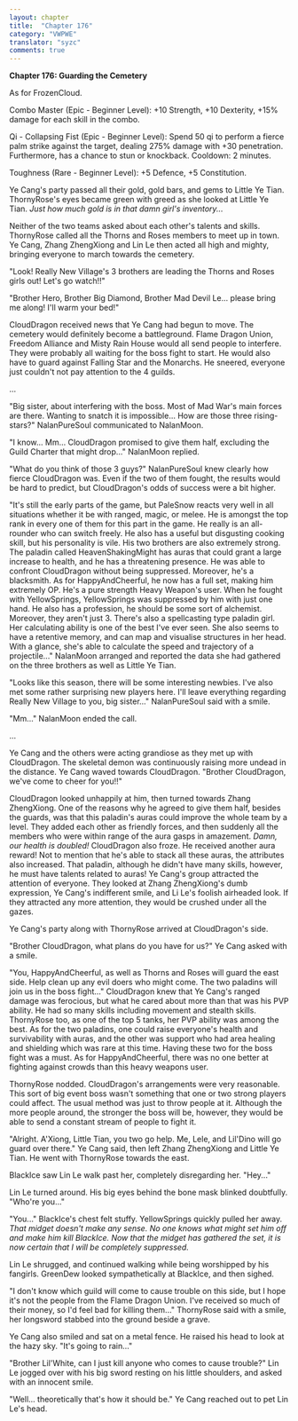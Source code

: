```yaml
---
layout: chapter
title:  "Chapter 176"
category: "VWPWE"
translator: "syzc"
comments: true
---
```


**Chapter 176: Guarding the Cemetery**

As for FrozenCloud.

Combo Master (Epic - Beginner Level): +10 Strength, +10 Dexterity, +15% damage for each skill in the combo.

Qi - Collapsing Fist (Epic - Beginner Level): Spend 50 qi to perform a fierce palm strike against the target, dealing 275% damage with +30 penetration. Furthermore, has a chance to stun or knockback. Cooldown: 2 minutes.

Toughness (Rare - Beginner Level): +5 Defence, +5 Constitution. 

Ye Cang's party passed all their gold, gold bars, and gems to Little Ye Tian. ThornyRose's eyes became green with greed as she looked at Little Ye Tian. *Just how much gold is in that damn girl's inventory...*

Neither of the two teams asked about each other's talents and skills. ThornyRose called all the Thorns and Roses members to meet up in town. Ye Cang, Zhang ZhengXiong and Lin Le then acted all high and mighty, bringing everyone to march towards the cemetery.

"Look! Really New Village's 3 brothers are leading the Thorns and Roses girls out! Let's go watch!!"

"Brother Hero, Brother Big Diamond, Brother Mad Devil Le... please bring me along! I'll warm your bed!"

CloudDragon received news that Ye Cang had begun to move. The cemetery would definitely become a battleground. Flame Dragon Union, Freedom Alliance and Misty Rain House would all send people to interfere. They were probably all waiting for the boss fight to start. He would also have to guard against Falling Star and the Monarchs. He sneered, everyone just couldn't not pay attention to the 4 guilds.

...

"Big sister, about interfering with the boss. Most of Mad War's main forces are there. Wanting to snatch it is impossible... How are those three rising-stars?" NalanPureSoul communicated to NalanMoon.

"I know... Mm... CloudDragon promised to give them half, excluding the Guild Charter that might drop..." NalanMoon replied.

"What do you think of those 3 guys?" NalanPureSoul knew clearly how fierce CloudDragon was. Even if the two of them fought, the results would be hard to predict, but CloudDragon's odds of success were a bit higher.

"It's still the early parts of the game, but PaleSnow reacts very well in all situations whether it be with ranged, magic, or melee. He is amongst the top rank in every one of them for this part in the game. He really is an all-rounder who can switch freely. He also has a useful but disgusting cooking skill, but his personality is vile. His two brothers are also extremely strong. The paladin called HeavenShakingMight has auras that could grant a large increase to health, and he has a threatening presence. He was able to confront CloudDragon without being suppressed. Moreover, he's a blacksmith. As for HappyAndCheerful, he now has a full set, making him extremely OP. He's a pure strength Heavy Weapon's user. When he fought with YellowSprings, YellowSprings was suppressed by him with just one hand. He also has a profession, he should be some sort of alchemist. Moreover, they aren't just 3. There's also a spellcasting type paladin girl. Her calculating ability is one of the best I've ever seen. She also seems to have a retentive memory, and can map and visualise structures in her head. With a glance, she's able to calculate the speed and trajectory of a projectile..." NalanMoon arranged and reported the data she had gathered on the three brothers as well as Little Ye Tian.

"Looks like this season, there will be some interesting newbies. I've also met some rather surprising new players here. I'll leave everything regarding Really New Village to you, big sister..." NalanPureSoul said with a smile.

"Mm..." NalanMoon ended the call.

...

Ye Cang and the others were acting grandiose as they met up with CloudDragon. The skeletal demon was continuously raising more undead in the distance. Ye Cang waved towards CloudDragon. "Brother CloudDragon, we've come to cheer for you!!"

CloudDragon looked unhappily at him, then turned towards Zhang ZhengXiong. One of the reasons why he agreed to give them half, besides the guards, was that this paladin's auras could improve the whole team by a level. They added each other as friendly forces, and then suddenly all the members who were within range of the aura gasps in amazement. *Damn, our health is doubled!* CloudDragon also froze. He received another aura reward! Not to mention that he's able to stack all these auras, the attributes also increased. That paladin, although he didn't have many skills, however, he must have talents related to auras! Ye Cang's group attracted the attention of everyone. They looked at Zhang ZhengXiong's dumb expression, Ye Cang's indifferent smile, and Li Le's foolish airheaded look. If they attracted any more attention, they would be crushed under all the gazes.

Ye Cang's party along with ThornyRose arrived at CloudDragon's side.

"Brother CloudDragon, what plans do you have for us?" Ye Cang asked with a smile.

"You, HappyAndCheerful, as well as Thorns and Roses will guard the east side. Help clean up any evil doers who might come. The two paladins will join us in the boss fight..." CloudDragon knew that Ye Cang's ranged damage was ferocious, but what he cared about more than that was his PVP ability. He had so many skills including movement and stealth skills. ThornyRose too, as one of the top 5 tanks, her PVP ability was among the best. As for the two paladins, one could raise everyone's health and survivability with auras, and the other was support who had area healing and shielding which was rare at this time. Having these two for the boss fight was a must. As for HappyAndCheerful, there was no one better at fighting against crowds than this heavy weapons user.

ThornyRose nodded. CloudDragon's arrangements were very reasonable. This sort of big event boss wasn't something that one or two strong players could affect. The usual method was just to throw people at it. Although the more people around, the stronger the boss will be, however, they would be able to send a constant stream of people to fight it.

"Alright. A'Xiong, Little Tian, you two go help. Me, Lele, and Lil'Dino will go guard over there." Ye Cang said, then left Zhang ZhengXiong and Little Ye Tian. He went with ThornyRose towards the east.

BlackIce saw Lin Le walk past her, completely disregarding her. "Hey..."

Lin Le turned around. His big eyes behind the bone mask blinked doubtfully. "Who're you..."

"You..." BlackIce's chest felt stuffy. YellowSprings quickly pulled her away. *That midget doesn't make any sense. No one knows what might set him off and make him kill BlackIce. Now that the midget has gathered the set, it is now certain that I will be completely suppressed.*

Lin Le shrugged, and continued walking while being worshipped by his fangirls. GreenDew looked sympathetically at BlackIce, and then sighed.

"I don't know which guild will come to cause trouble on this side, but I hope it's not the people from the Flame Dragon Union. I've received so much of their money, so I'd feel bad for killing them..." ThornyRose said with a smile, her longsword stabbed into the ground beside a grave.

Ye Cang also smiled and sat on a metal fence. He raised his head to look at the hazy sky. "It's going to rain..."

"Brother Lil'White, can I just kill anyone who comes to cause trouble?" Lin Le jogged over with his big sword resting on his little shoulders, and asked with an innocent smile.

"Well... theoretically that's how it should be." Ye Cang reached out to pet Lin Le's head.
